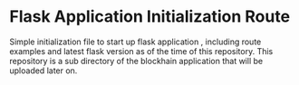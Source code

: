 # Flask Application Initialization Route
 Simple initialization file to start up flask application , including route examples and latest flask version as of the time of this repository. This repository is a sub directory of the blockhain application that will be uploaded later on.
